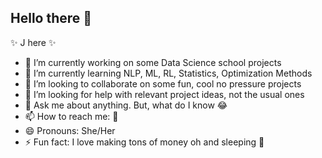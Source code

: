## Hello there 👋 
✨ J here ✨ 

- 🔭 I’m currently working on some Data Science school projects
- 🌱 I’m currently learning NLP, ML, RL, Statistics, Optimization Methods
- 👯 I’m looking to collaborate on some fun, cool no pressure projects
- 🤔 I’m looking for help with relevant project ideas, not the usual ones
- 💬 Ask me about anything. But, what do I know 😂
- 📫 How to reach me: 🤔
- 😄 Pronouns: She/Her
- ⚡ Fun fact: I love making tons of money oh and sleeping 🤭
